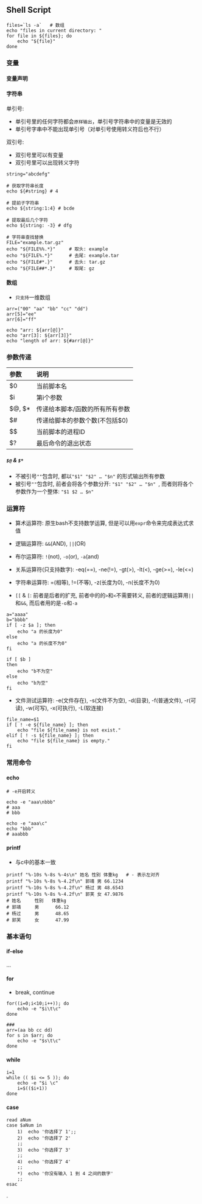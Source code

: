 ## Shell Script

```shell
files=`ls -a`   # 数组
echo "files in current directory: "
for file in ${files}; do
    echo "${file}"
done

```

### 变量

#### 变量声明


#### 字符串
单引号:
- 单引号里的任何字符都会`原样输出`，单引号字符串中的变量是无效的
- 单引号字串中不能出现单引号（对单引号使用转义符后也不行）

双引号:
- 双引号里可以有变量
- 双引号里可以出现转义字符

```shell
string="abcdefg"

# 获取字符串长度
echo ${#string} # 4

# 提前子字符串
echo ${string:1:4} # bcde

# 提取最后几个字符
echo ${string: -3} # dfg

# 字符串查找替换
FILE="example.tar.gz"
echo "${FILE%%.*}"     # 取头: example
echo "${FILE%.*}"      # 去尾: example.tar
echo "${FILE#*.}"      # 去头: tar.gz
echo "${FILE##*.}"     # 取尾: gz
```

#### 数组
- `只支持`一维数组

```shell
arr=("00" "aa" "bb" "cc" "dd")
arr[5]="ee"
arr[6]="ff"

echo "arr: ${arr[@]}"
echo "arr[3]: ${arr[3]}"
echo "length of arr: ${#arr[@]}"
```


### 参数传递

| 参数 | 说明 |
|:---|:---|
| $0 | 当前脚本名 |
| $i | 第i个参数 |
| $@, $* | 传递给本脚本/函数的所有所有参数 |
| $# | 传递给脚本的参数个数(不包括$0) |
| $$ | 当前脚本的进程ID |
| $? | 最后命令的退出状态 |

##### `$@` & `$*`
- 不被引号`""`包含时, 都以`"$1" "$2" … "$n"` 的形式输出所有参数
- 被引号`""`包含时, 前者会将各个参数分开: `"$1" "$2" … "$n" `, 而者则将各个参数作为一个整体: `"$1 $2 … $n"`

### 运算符
- 算术运算符: 原生bash不支持数学运算, 但是可以用`expr`命令来完成表达式求值
- 逻辑运算符: `&&`(AND), `||`(OR)
- 布尔运算符: `!`(not), `-o`(or), `-a`(and)
- 关系运算符(只支持数字): -eq(==), -ne(!=), -gt(>), -lt(<), -ge(>=), -le(<=)
- 字符串运算符: =(相等), !=(不等), -z(长度为0), -n(长度不为0)

- `[[` & `[`: 前者是后者的扩充, 前者中的的`>`和`<`不需要转义, 前者的逻辑运算用`||`和`&&`, 而后者用的是`-o`和`-a`

```shell
a="aaaa"
b="bbbb"
if [ -z $a ]; then
    echo "a 的长度为0"
else
    echo "a 的长度不为0"
fi

if [ $b ]
then
    echo "b不为空"
else
    echo "b为空"
fi
```

- 文件测试运算符:
-e(文件存在), -s(文件不为空), -d(目录), -f(普通文件), -r(可读), -w(可写), -x(可执行), -L(软连接)
```shell
file_name=$1
if [ ! -e ${file_name} ]; then
    echo "file ${file_name} is not exist."
elif [ ! -s ${file_name} ]; then
    echo "file ${file_name} is empty."
fi
```


### 常用命令

#### echo
```shell
# -e开启转义

echo -e "aaa\nbbb"
# aaa
# bbb

echo -e "aaa\c"
echo "bbb"
# aaabbb
```

#### printf
- 与c中的基本一致
```shell
printf "%-10s %-8s %-4s\n" 姓名 性别 体重kg   # - 表示左对齐
printf "%-10s %-8s %-4.2f\n" 郭靖 男 66.1234
printf "%-10s %-8s %-4.2f\n" 杨过 男 48.6543
printf "%-10s %-8s %-4.2f\n" 郭芙 女 47.9876
# 姓名     性别   体重kg
# 郭靖     男      66.12
# 杨过     男      48.65
# 郭芙     女      47.99

```


### 基本语句
#### if-else
...

#### for
- break, continue
```shell
for((i=0;i<10;i++)); do
    echo -e "$i\t\c"
done

###
arr=(aa bb cc dd)
for s in $arr; do
    echo -e "$s\t\c"
done

```

#### while
```shell
i=1
while (( $i <= 5 )); do
    echo -e "$i \c"
    i=$(($i+1))
done
```

#### case
```shell
read aNum
case $aNum in
    1)  echo '你选择了 1';;
    2)  echo '你选择了 2'
    ;;
    3)  echo '你选择了 3'
    ;;
    4)  echo '你选择了 4'
    ;;
    *)  echo '你没有输入 1 到 4 之间的数字'
    ;;
esac
```

.
